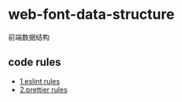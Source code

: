 # web-font-data-structure
前端数据结构

## code rules
- [1.eslint rules](https://eslint.org/docs/latest/rules/)
- [2.prettier rules](https://eslint.org/docs/latest/rules/)



